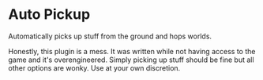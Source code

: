 # Auto Pickup

Automatically picks up stuff from the ground and hops worlds.

Honestly, this plugin is a mess. It was written while not having access to the game
and it's overengineered. Simply picking up stuff should be fine but all other options are
wonky. Use at your own discretion.
